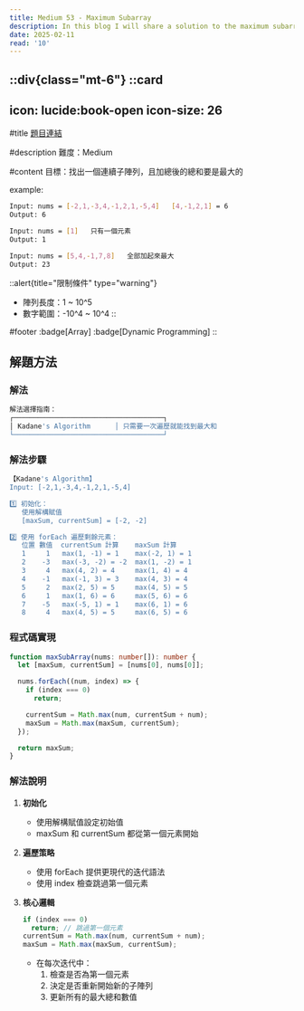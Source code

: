 ```yaml
---
title: Medium 53 - Maximum Subarray
description: In this blog I will share a solution to the maximum subarray problem.
date: 2025-02-11
read: '10'
---
```


::div{class="mt-6"}
  ::card
  ---
  icon: lucide:book-open
  icon-size: 26
  ---

  #title
  [題目連結](https://leetcode.com/problems/maximum-subarray)

  #description
  難度：Medium

  #content
  目標：找出一個連續子陣列，且加總後的總和要是最大的

  example:

  ```bash
  Input: nums = [-2,1,-3,4,-1,2,1,-5,4]   [4,-1,2,1] = 6
  Output: 6

  Input: nums = [1]   只有一個元素
  Output: 1

  Input: nums = [5,4,-1,7,8]   全部加起來最大
  Output: 23
  ```

  ::alert{title="限制條件" type="warning"}
  - 陣列長度：1 ~ 10^5
  - 數字範圍：-10^4 ~ 10^4
  ::

  #footer
  :badge[Array]
  :badge[Dynamic Programming]
  ::

## 解題方法

### 解法

```bash
解法選擇指南：
┌─────────────────────────────────────┐
│ Kadane's Algorithm      │ 只需要一次遍歷就能找到最大和
└─────────────────────────────────────┘
```

### 解法步驟

```bash
【Kadane's Algorithm】
Input: [-2,1,-3,4,-1,2,1,-5,4]

1️⃣ 初始化：
   使用解構賦值
   [maxSum, currentSum] = [-2, -2]

2️⃣ 使用 forEach 遍歷剩餘元素：
   位置 數值  currentSum 計算    maxSum 計算
   1     1   max(1, -1) = 1    max(-2, 1) = 1
   2    -3   max(-3, -2) = -2  max(1, -2) = 1
   3     4   max(4, 2) = 4     max(1, 4) = 4
   4    -1   max(-1, 3) = 3    max(4, 3) = 4
   5     2   max(2, 5) = 5     max(4, 5) = 5
   6     1   max(1, 6) = 6     max(5, 6) = 6
   7    -5   max(-5, 1) = 1    max(6, 1) = 6
   8     4   max(4, 5) = 5     max(6, 5) = 6
```

### 程式碼實現

```typescript
function maxSubArray(nums: number[]): number {
  let [maxSum, currentSum] = [nums[0], nums[0]];

  nums.forEach((num, index) => {
    if (index === 0)
      return;

    currentSum = Math.max(num, currentSum + num);
    maxSum = Math.max(maxSum, currentSum);
  });

  return maxSum;
}
```

### 解法說明

1. **初始化**
   - 使用解構賦值設定初始值
   - maxSum 和 currentSum 都從第一個元素開始

2. **遍歷策略**
   - 使用 forEach 提供更現代的迭代語法
   - 使用 index 檢查跳過第一個元素

3. **核心邏輯**
   ```typescript
   if (index === 0)
     return; // 跳過第一個元素
   currentSum = Math.max(num, currentSum + num);
   maxSum = Math.max(maxSum, currentSum);
   ```

   - 在每次迭代中：
     1. 檢查是否為第一個元素
     2. 決定是否重新開始新的子陣列
     3. 更新所有的最大總和數值
